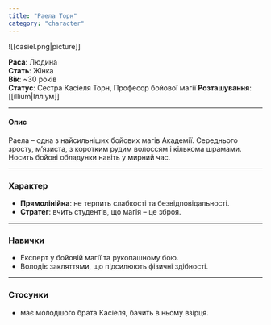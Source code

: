```yaml
---
title: "Раела Торн"
category: "character"
---
```


![[casiel.png|picture]]

**Раса**: Людина  
**Стать**: Жінка  
**Вік**: ~30 років  
**Статус**: Cестра Касіеля Торн, Професор бойової магії
**Розташування**: [[illium|Ілліум]]  

---

#### Опис

Раела – одна з найсильніших бойових магів Академії. Середнього зросту, м’язиста, з коротким рудим волоссям і кількома шрамами. Носить бойові обладунки навіть у мирний час.

---

### Характер
  
- **Прямолінійна**: не терпить слабкості та безвідповідальності.  
- **Стратег**: вчить студентів, що магія – це зброя.  

---

### Навички

- Експерт у бойовій магії та рукопашному бою.  
- Володіє закляттями, що підсилюють фізичні здібності.  

---

### Стосунки

- має молодшого брата Касіеля, бачить в ньому взірця.  

